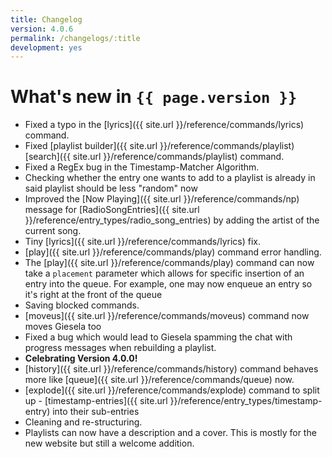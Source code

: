 ```yaml
---
title: Changelog
version: 4.0.6
permalink: /changelogs/:title
development: yes
---
```


# What's new in `{{ page.version }}`
- Fixed a typo in the [lyrics]({{ site.url }}/reference/commands/lyrics) command.
- Fixed [playlist builder]({{ site.url }}/reference/commands/playlist) [search]({{ site.url }}/reference/commands/playlist) command.
- Fixed a RegEx bug in the Timestamp-Matcher Algorithm.
- Checking whether the entry one wants to add to a playlist is already in said playlist should be less "random" now
- Improved the [Now Playing]({{ site.url }}/reference/commands/np) message for [RadioSongEntries]({{ site.url }}/reference/entry_types/radio_song_entries) by adding the artist of the current song.
- Tiny [lyrics]({{ site.url }}/reference/commands/lyrics) fix.
- [play]({{ site.url }}/reference/commands/play) command error handling.
- The [play]({{ site.url }}/reference/commands/play) command can now take a `placement` parameter which allows for specific insertion of an entry into the queue. For example, one may now enqueue an entry so it's right at the front of the queue
- Saving blocked commands.
- [moveus]({{ site.url }}/reference/commands/moveus) command now moves Giesela too
- Fixed a bug which would lead to Giesela spamming the chat with progress messages when rebuilding a playlist.
- **Celebrating Version 4.0.0!**
- [history]({{ site.url }}/reference/commands/history) command behaves more like [queue]({{ site.url }}/reference/commands/queue) now.
- [explode]({{ site.url }}/reference/commands/explode) command to split up - [timestamp-entries]({{ site.url }}/reference/entry_types/timestamp-entry) into their sub-entries
- Cleaning and re-structuring.
- Playlists can now have a description and a cover. This is mostly for the new website but still a welcome addition.

